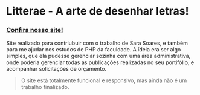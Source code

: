 # Litterae - A arte de desenhar letras!
  
 ### [Confira nosso site!](https:/litterae.ga/home)


Site realizado para contriubuir com o trabalho de Sara Soares, e também para me ajudar nos estudos de PHP da faculdade.
A ídeia era ser algo simples, que ela pudesse gerenciar sozinha com uma área administrativa, onde poderia gerenciar todas as publicações realizadas no seu portifólio, e acompanhar solicitações de orçamento.

>O site está totalmente funcional e responsivo, mas ainda não é um trabalho finalizado.



